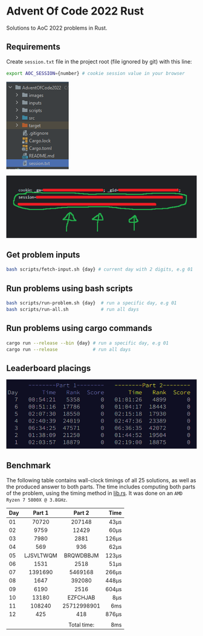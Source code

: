 # Advent Of Code 2022 Rust
Solutions to AoC 2022 problems in Rust.

## Requirements
Create ``session.txt`` file in the project root (file ignored by git) with this line:

```sh
export AOC_SESSION={number} # cookie session value in your browser
```

![files](./images/files.png)

![session](./images/session.png)

## Get problem inputs
```sh
bash scripts/fetch-input.sh {day} # current day with 2 digits, e.g 01
```

## Run problems using bash scripts
```sh
bash scripts/run-problem.sh {day}  # run a specific day, e.g 01
bash scripts/run-all.sh            # run all days
```

## Run problems using cargo commands
```sh
cargo run --release --bin {day} # run a specific day, e.g 01
cargo run --release             # run all days
```

## Leaderboard placings

![leaderboard](./images/board.png)

## Benchmark
The following table contains wall-clock timings of all 25 solutions, as well as the produced answer to both parts. The time includes computing both parts of the problem, using the timing method in [lib.rs](src/lib.rs). It was done on an `AMD Ryzen 7 5800X @ 3.8GHz`.

| Day |  Part 1   |   Part 2    |  Time |
|:----|:---------:|:-----------:|------:|
| 01  |   70720   |   207148    |  43μs |
| 02  |   9759    |    12429    |  60μs |
| 03  |   7980    |    2881     | 126μs |
| 04  |    569    |     936     |  62μs |
| 05  | LJSVLTWQM |  BRQWDBBJM  | 123μs |
| 06  |   1531    |    2518     |  51μs |
| 07  |  1391690  |   5469168   | 266μs |
| 08  |   1647    |   392080    | 448μs |
| 09  |   6190    |    2516     | 604μs |
| 10  |   13180   |  EZFCHJAB   |   8μs |
| 11  |  108240   | 25712998901 |   6ms |
| 12  |    425    |     418     | 876μs |
|     |           |             |       |
|     |           | Total time: |   8ms |